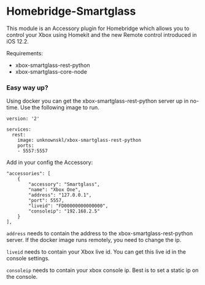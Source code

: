 # Homebridge-Smartglass

This module is an Accessory plugin for Homebridge which allows you to control your Xbox using Homekit and the new Remote control introduced in iOS 12.2.

Requirements:
- xbox-smartglass-rest-python
- xbox-smartglass-core-node

### Easy way up?

Using docker you can get the xbox-smartglass-rest-python server up in no-time. Use the following image to run.

    version: '2'

    services:
      rest:
        image: unknownskl/xbox-smartglass-rest-python
        ports:
        - 5557:5557

Add in your config the Accessory:

    "accessories": [
        {
            "accessory": "Smartglass",
            "name": "Xbox One",
            "address": "127.0.0.1",
            "port": 5557,
            "liveid": "FD00000000000000",
            "consoleip": "192.168.2.5"
        }
    ],

`address` needs to contain the address to the xbox-smartglass-rest-python server. If the docker image runs remotely, you need to change the ip.

`liveid` needs to contain your Xbox live id. You can get this live id in the console settings.

`consoleip` needs to contain your xbox console ip. Best is to set a static ip on the console.
